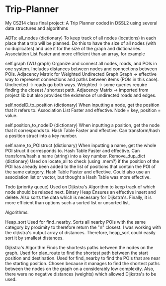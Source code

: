 # Trip-Planner
My CS214 class final project: A Trip Planner coded in DSSL2 using several data structures and algorithms


ADTs:
all_nodes (dictionary)
To keep track of all nodes (locations) in each place that a trip will be planned. Do this to have the size of all nodes (with no duplicates) and use it for the size of the graph and dictionaries.
Association List
Faster and more efficient than an array, for example

self.graph (WU graph)
Organize and connect all nodes, roads, and POIs in one system. Includes distances between nodes and connections between POIs.
Adjacency Matrix for Weighted Undirected Graph
Graph → effective way to represent connections and paths between items (POIs in this case). Undirected → roads go both ways. Weighted → some queries require finding the closest / shortest path. Adjacency Matrix → imported from project lib but also provides the existence of undirected roads and edges.

self.nodeID_to_position (dictionary)
When inputting a node, get the position that it refers to.
Association List
Faster and effective. Node = key, position = value.

self.position_to_nodeID (dictionary)
When inputting a position, get the node that it corresponds to.
Hash Table
Faster and effective. Can transform/hash a position struct into a key number.

self.name_to_POIstruct (dictionary)
When inputting a name, get the whole POI struct it corresponds to.
Hash Table
Faster and effective. Can transform/hash a name (string) into a key number.
Remove_dup_dict (dictionary)
Used on locate_all  to check (using .mem?) if the position of the POI has already been added to the list of positions that contain the POI of the same category.
Hash Table
Faster and effective. Could also use an association list or vector, but thought a Hash Table was more effective. 

Todo (priority queue)
Used on Dijkstra's Algorithm to keep track of which node should be relaxed next.
Binary Heap
Ensures an effective insert and delete. Also sorts the data which is necessary for Dijkstra's. Finally, it is more efficient than options such a sorted list or unsorted list.
 


Algorithms:

Heap_sort
Used for find_nearby. Sorts all nearby POIs with the same category by proximity to therefore return the "n" closest.
I was working with the dijkstra's output array of distances. Therefore, heap_sort could easily sort it by smallest distances.

Dijkstra's Algorithm
Finds the shortests paths between the nodes on the graph. Used for plan_route to find the shortest path between the start position and destination. Used for find_nearby to find the POIs that are near the starting position.
Chosen because it manages to find the shortest paths between the nodes on the graph on a considerably low complexity. Also, there were no negative distances (weights) which allowed Dijkstra's to be used.
